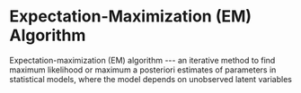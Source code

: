 # Expectation-Maximization (EM) Algorithm
Expectation-maximization (EM) algorithm --- an iterative method to find maximum likelihood or maximum a posteriori estimates of parameters in statistical models, where the model depends on unobserved latent variables
